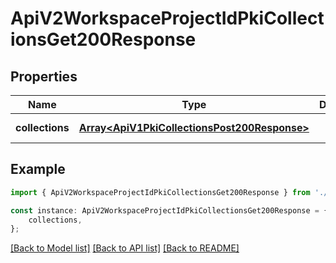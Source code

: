 # ApiV2WorkspaceProjectIdPkiCollectionsGet200Response


## Properties

Name | Type | Description | Notes
------------ | ------------- | ------------- | -------------
**collections** | [**Array&lt;ApiV1PkiCollectionsPost200Response&gt;**](ApiV1PkiCollectionsPost200Response.md) |  | [default to undefined]

## Example

```typescript
import { ApiV2WorkspaceProjectIdPkiCollectionsGet200Response } from './api';

const instance: ApiV2WorkspaceProjectIdPkiCollectionsGet200Response = {
    collections,
};
```

[[Back to Model list]](../README.md#documentation-for-models) [[Back to API list]](../README.md#documentation-for-api-endpoints) [[Back to README]](../README.md)
